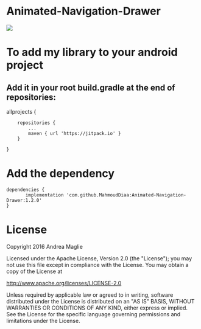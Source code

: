 # Animated-Navigation-Drawer

[![](https://jitpack.io/v/MahmoudDiaa/Animated-Navigation-Drawer.svg)](https://jitpack.io/#MahmoudDiaa/Animated-Navigation-Drawer)


# To add my library to your android project

## Add it in your root build.gradle at the end of repositories:

allprojects
{
		
		repositories {
			...
			maven { url 'https://jitpack.io' }
		}
		
	}


# Add the dependency

	dependencies {
	       implementation 'com.github.MahmoudDiaa:Animated-Navigation-Drawer:1.2.0'
	}
	
	
# License


Copyright 2016 Andrea Maglie

Licensed under the Apache License, Version 2.0 (the "License");
you may not use this file except in compliance with the License.
You may obtain a copy of the License at

   http://www.apache.org/licenses/LICENSE-2.0

Unless required by applicable law or agreed to in writing, software
distributed under the License is distributed on an "AS IS" BASIS,
WITHOUT WARRANTIES OR CONDITIONS OF ANY KIND, either express or implied.
See the License for the specific language governing permissions and
limitations under the License.
